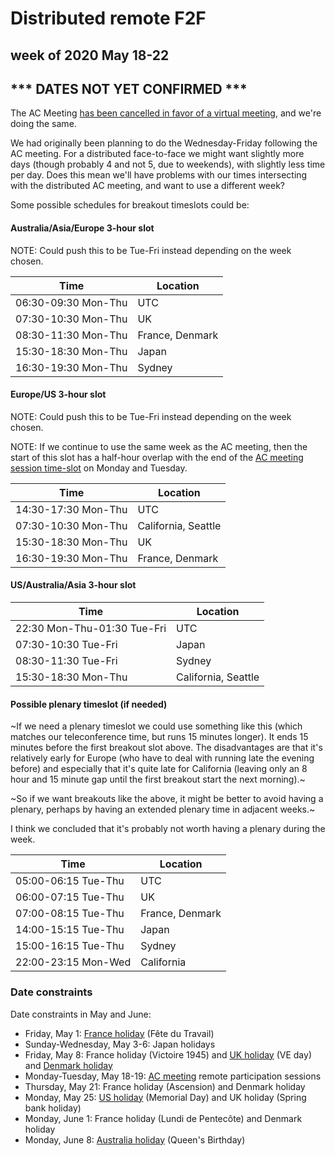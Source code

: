 # Distributed remote F2F
## week of 2020 May 18-22
## *** DATES NOT YET CONFIRMED ***

The AC Meeting [has been cancelled in favor of a virtual meeting](https://lists.w3.org/Archives/Member/w3c-ac-members/2020JanMar/0025.html), and we're doing the same.

We had originally been planning to do the Wednesday-Friday following the AC meeting.  For a distributed face-to-face we might want slightly more days (though probably 4 and not 5, due to weekends), with slightly less time per day.  Does this mean we'll have problems with our times intersecting with the distributed AC meeting, and want to use a different week?


Some possible schedules for breakout timeslots could be:

#### Australia/Asia/Europe 3-hour slot

NOTE: Could push this to be Tue-Fri instead depending on the week chosen.

| Time                | Location        |
| ------------------- | --------------- |
| 06:30-09:30 Mon-Thu | UTC             |
| 07:30-10:30 Mon-Thu | UK              |
| 08:30-11:30 Mon-Thu | France, Denmark |
| 15:30-18:30 Mon-Thu | Japan           |
| 16:30-19:30 Mon-Thu | Sydney          |

#### Europe/US 3-hour slot

NOTE: Could push this to be Tue-Fri instead depending on the week chosen.

NOTE: If we continue to use the same week as the AC meeting, then the start of this slot has a half-hour overlap with the end of the [AC meeting session time-slot](https://lists.w3.org/Archives/Member/tag/2020Apr/0000.html) on Monday and Tuesday.

| Time                | Location            |
| ------------------- | ------------------- |
| 14:30-17:30 Mon-Thu | UTC                 |
| 07:30-10:30 Mon-Thu | California, Seattle |
| 15:30-18:30 Mon-Thu | UK                  |
| 16:30-19:30 Mon-Thu | France, Denmark     |

#### US/Australia/Asia 3-hour slot

| Time                        | Location            |
| --------------------------- | ------------------- |
| 22:30 Mon-Thu-01:30 Tue-Fri | UTC                 |
| 07:30-10:30 Tue-Fri         | Japan               |
| 08:30-11:30 Tue-Fri         | Sydney              |
| 15:30-18:30 Mon-Thu         | California, Seattle |

#### Possible plenary timeslot (if needed)

~If we need a plenary timeslot we could use something like this (which matches our teleconference time, but runs 15 minutes longer).  It ends 15 minutes before the first breakout slot above.  The disadvantages are that it's relatively early for Europe (who have to deal with running late the evening before) and especially that it's quite late for California (leaving only an 8 hour and 15 minute gap until the first breakout start the next morning).~

~So if we want breakouts like the above, it might be better to avoid having a plenary, perhaps by having an extended plenary time in adjacent weeks.~

I think we concluded that it's probably not worth having a plenary during the week.

| Time                | Location        |
| ------------------- | --------------- |
| 05:00-06:15 Tue-Thu | UTC             |
| 06:00-07:15 Tue-Thu | UK              |
| 07:00-08:15 Tue-Thu | France, Denmark |
| 14:00-15:15 Tue-Thu | Japan           |
| 15:00-16:15 Tue-Thu | Sydney          |
| 22:00-23:15 Mon-Wed | California      |

### Date constraints

Date constraints in May and June:
* Friday, May 1: [France holiday](https://www.service-public.fr/particuliers/vosdroits/F24496) (Fête du Travail)
* Sunday-Wednesday, May 3-6: Japan holidays
* Friday, May 8: France holiday (Victoire 1945) and [UK holiday](https://www.gov.uk/bank-holidays) (VE day) and [Denmark holiday](https://www.timeanddate.com/holidays/denmark/)
* Monday-Tuesday, May 18-19: [AC meeting](https://lists.w3.org/Archives/Member/w3c-ac-members/2020JanMar/0025.html) remote participation sessions
* Thursday, May 21: France holiday (Ascension) and Denmark holiday
* Monday, May 25: [US holiday](https://www.opm.gov/policy-data-oversight/pay-leave/federal-holidays/#url=2020) (Memorial Day) and UK holiday (Spring bank holiday)
* Monday, June 1: France holiday (Lundi de Pentecôte) and Denmark holiday
* Monday, June 8: [Australia holiday](https://www.australia.gov.au/about-australia/special-dates-and-events/public-holidays#nsw) (Queen's Birthday)

